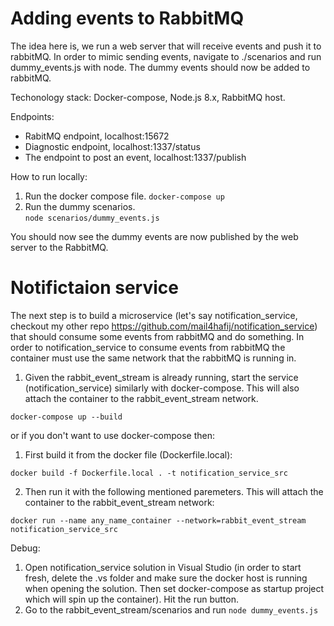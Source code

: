 # Adding events to RabbitMQ 
The idea here is, we run a web server that will receive events and push it to rabbitMQ.
In order to mimic sending events, navigate to ./scenarios and run dummy_events.js with node.
The dummy events should now be added to rabbitMQ. 

Techonology stack: Docker-compose, Node.js 8.x, RabbitMQ host.

Endpoints:
  - RabitMQ endpoint, localhost:15672
  - Diagnostic endpoint, localhost:1337/status 
  - The endpoint to post an event, localhost:1337/publish
  
How to run locally:
1. Run the docker compose file.
``` docker-compose up ```  
2. Run the dummy scenarios.  
``` node scenarios/dummy_events.js ```  

You should now see the dummy events are now published by the web server to the RabbitMQ.

# Notifictaion service
The next step is to build a microservice (let's say notification_service, checkout my other repo https://github.com/mail4hafij/notification_service) that should consume some events from rabbitMQ and do something. In order to notification_service to consume events from rabbitMQ the container must use the same network that the rabbitMQ is running in.

  1. Given the rabbit_event_stream is already running, start the service (notification_service) similarly with docker-compose. This will also attach the container to the rabbit_event_stream network. 

  ``` docker-compose up --build ```   

or if you don't want to use docker-compose then:  

  1. First build it from the docker file (Dockerfile.local): 

  ``` docker build -f Dockerfile.local . -t notification_service_src ```  

  2. Then run it with the following mentioned paremeters. This will attach the container to the rabbit_event_stream network:
  
  ``` docker run --name any_name_container --network=rabbit_event_stream notification_service_src ``` 

Debug:
  1. Open notification_service solution in Visual Studio (in order to start fresh, delete the .vs folder and make sure the docker host is running when opening the solution. Then set docker-compose as startup project which will spin up the container). Hit the run button.
  2. Go to the rabbit_event_stream/scenarios and run ``` node dummy_events.js ```

